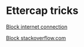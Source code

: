 # Ettercap tricks

[Block internet connection](Ettercap%20tricks%20c2fa8c1741044429a7c33c3b81cea2db/Block%20internet%20connection%20ec43f902611c44d5bbb0844a90c5ba17.md)

[Block stackoverflow.com](Ettercap%20tricks%20c2fa8c1741044429a7c33c3b81cea2db/Block%20stackoverflow%20com%20e5c0853f1a18402eb3beb3d37a9cd7d4.md)